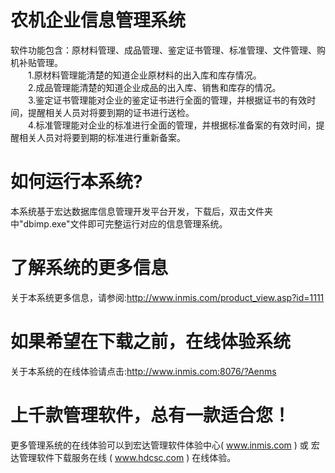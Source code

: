 # 农机企业信息管理系统

软件功能包含：原材料管理、成品管理、鉴定证书管理、标准管理、文件管理、购机补贴管理。   
　　1.原材料管理能清楚的知道企业原材料的出入库和库存情况。  
　　2.成品管理能清楚的知道企业成品的出入库、销售和库存的情况。  
　　3.鉴定证书管理能对企业的鉴定证书进行全面的管理，并根据证书的有效时间，提醒相关人员对将要到期的证书进行送检。  
　　4.标准管理能对企业的标准进行全面的管理，并根据标准备案的有效时间，提醒相关人员对将要到期的标准进行重新备案。  
# 如何运行本系统?

本系统基于宏达数据库信息管理开发平台开发，下载后，双击文件夹中"dbimp.exe"文件即可完整运行对应的信息管理系统。

# 了解系统的更多信息

关于本系统更多信息，请参阅:http://www.inmis.com/product_view.asp?id=1111

# 如果希望在下载之前，在线体验系统

关于本系统的在线体验请点击:http://www.inmis.com:8076/?Aenms

# 上千款管理软件，总有一款适合您！

更多管理系统的在线体验可以到宏达管理软件体验中心( www.inmis.com ) 或 宏达管理软件下载服务在线 ( www.hdcsc.com ) 在线体验。

